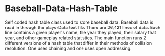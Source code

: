 # Baseball-Data-Hash-Table
Self coded hash table class used to store baseball data.
Baseball data is read in through the playerData text file. There are 26,421 lines of data. Each line contains a given player's name, the year they played, their salary that year, and other gameplay related statistics.
The main function runs 2 different versions of a hash table that differ in their methods of collision resolution. One uses chaining and one uses open addressing.
